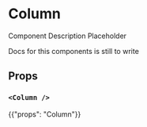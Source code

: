 # Column

<p class="description">Component Description Placeholder</p>

Docs for this components is still to write

## Props

### `<Column />`

{{"props": "Column"}}